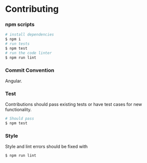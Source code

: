 # Contributing

### npm scripts

```bash
# install dependencies
$ npm i
# run tests
$ npm test
# run the code linter
$ npm run lint
```

### Commit Convention

Angular.

### Test

Contributions should pass existing tests or have test cases for new functionality.

```bash
# Should pass
$ npm test
```

### Style

Style and lint errors should be fixed with

```bash
$ npm run lint
```
